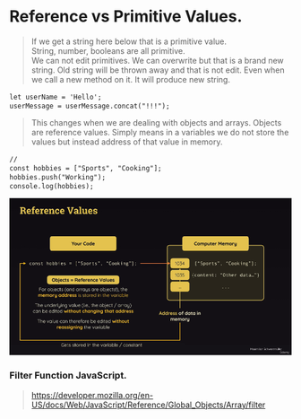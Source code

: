 # Reference vs Primitive Values.
> If we get a string here below that is a primitive value. <br>
> String, number, booleans are all primitive. <br>
> We can not edit primitives. We can overwrite but that is a brand new string. Old string will be thrown away and that is not edit. Even when we call a new method on it. It will produce new string.
```
let userName = 'Hello';
userMessage = userMessage.concat("!!!");
```
> This changes when we are dealing with objects and arrays. 
> Objects are reference values. Simply means in a variables we do not store the values but instead address of that value in memory.
```
// 
const hobbies = ["Sports", "Cooking"];
hobbies.push("Working");
console.log(hobbies);
```
![alt text](images/Reference.png)

### Filter Function JavaScript.
> https://developer.mozilla.org/en-US/docs/Web/JavaScript/Reference/Global_Objects/Array/filter